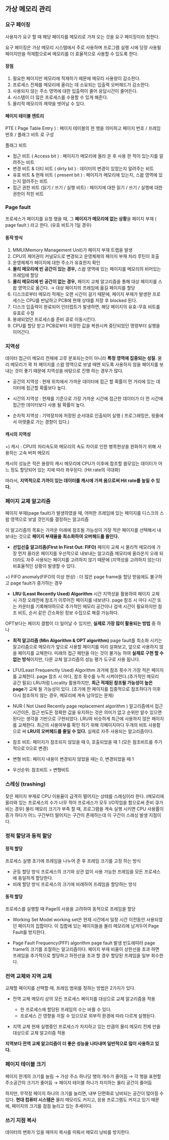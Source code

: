 ## 가상 메모리 관리

### 요구 페이징
사용자가 요구 할 때 해당 페이지를 메모리로 가져 오는 것을 요구 페이징이라 칭한다.

요구 페이징은 가상 메모리 시스템에서 주로 사용하며 프로그램 실행 시에 당장 사용될 페이지만을 적재함으로써 메모리를 더 효율적으로 사용할 수 있도록 한다.

#### 장점
1. 필요한 페이지만 메모리에 적재하기 때문에 메모리 사용량이 감소한다.
2. 프로세스 전체를 메모리에 올리는 데 소요되는 입출력 오버헤드가 감소한다.
3. 사용되지 않는 주소 영역에 대한 입출력이 줄어 응답시간이 줄어든다.
4. 시스템이 더 많은 프로세스를 수용할 수 있게 해준다.
5. 물리적 메모리의 제약을 벗어날 수 있다.


#### 페이지 테이블 엔트리
PTE ( Page Table Entry ) : 페이지 테이블의 한 행을 의미하고 페이지 번호 / 프레임 번호 / 플래그 비트 로 구성 

플래그 비트
- 접근 비트 ( Access bit ) : 페이지가 메모리에 올라 온 후 사용 한 적이 있는지를 알려주는 비트
- 변경 비트 & 더티 비트 ( dirty bit ) : 데이터의 변경이 있었는지 알려주는 비트
- 유효 비트 & 현재 비트 ( present bit ) : 페이지가 메모리에 있는지, 스왑 영역에 있는지 알려주는 비트
- 접근 권한 비트 (읽기 / 쓰기 / 실행 비트) : 페이지에 대한 읽기 / 쓰기 / 실행에 대한 권한이 적힌 비트

### Page fault
프로세스가 페이지를 요청 했을 때, 그 **페이지가 메모리에 없는 상황**을 페이지 부재 ( page fault ) 라고 한다. (유효 비트가 1일 경우)

#### 동작 방식
1. MMU(Memory Management Unit)가 페이지 부재 트랩을 발생
2. CPU의 제어권이 커널모드로 변경되고 운영체제의 페이지 부재 처리 루틴이 호출
3. 운영체제가 페이지에 대한 주소가 유효한지 확인
4. **물리 메모리에 빈 공간이 있는 경우,** 스왑 영역에 있는 페이지를 메모리의 비어있는 프레임에 할당
4. **물리 메모리에 빈 공간이 없는 경우,** 페이지 교체 알고리즘을 통해 대상 페이지를 스왑 영역으로 옮긴다. → 대상 페이지의 프레임에 옮길 페이지를 할당
5. 디스크로부터 메모리 적재는 오랜 시간이 걸기 때문에, 페이지 부재가 발생한 프로세스는 CPU를 반납하고 PCB에 현재 상태를 저장 후 blocked 된다.
6. 디스크 입출력이 완료되어 인터럽트가 발생하면, 해당 페이지의 유효-무효 비트를 유효로 수정
7. 봉쇄되었던 프로세스를 준비 큐로 이동시킨다.
8. CPU를 할당 받고 PCB로부터 저장한 값을 복원시켜 중단되었던 명령부터 실행을 이어간다.

### 지역성
데이터 접근이 메모리 전체에 고루 분포되는것이 아니라 **특정 영역에 집중되는 성질**.
물리 메모리가 꽉 차 페이지를 스왑 영역으로 보낼 때엔 되도록 사용하지 않을 페이지를 보내는 것이 좋기 때문에 지역성을 바탕으로 진행 하는 경우가 많다.

- 공간의 지역성 : 현재 위치에서 가까운 데이터에 접근 할 확률이 먼 거리에 있는 데이터에 접근할 확률보다 높다.

- 시간의 지역성 : 현재를 기준으로 가장 가까운 시간에 접근한 데이터가 더 먼 시간에 접근한 데이터보다 사용 될 확률이 높다.

- 순차적 지역성 : 기억장치에 저장된 순서대로 인출되어 실행 ( 프로그래밍은, 윗줄에서 아랫줄로 가는 경향이 있다.)

#### 캐시의 지역성

+) 캐시 : CPU의 처리속도와 메모리의 속도 차이로 인한 병목현상을 완화하기 위해 사용하는 고속 버퍼 메모리

캐시의 성능은 작은 용량의 캐시 메모리에 CPU가 이후에 참조할 쓸모있는 데이터가 어느 정도 할당되어 있는 지에 따라 좌우된다. (Hit rate의 극대화)

따라서, **지역적으로 가까이 있는 데이터를 캐시에 가져 옴으로써 Hit rate를 높일 수 있다.**

### 페이지 교체 알고리즘
페이지 부재(page fault)가 발생하였을 때, 어떠한 프레임에 있는 페이지를 디스크의 스왑 영역으로 보낼 것인지를 결정하는 알고리즘

이 알고리즘의 목표는 가까운 미래에 참조될 가능성이 가장 적은 페이지를 선택해서 내보내는 것으로 **페이지 부재율을 최소화하여 오버헤드를 줄인다.**

- **선입선출 알고리즘(FIrst In First Out: FIFO)**
페이지 교체 시 물리적 메모리에 가장 먼저 올라온 페이지를 우선적으로 내보내는 알고리즘
메모리에 올라온지 오래 되더라도 자주 사용되는 페이지를 고려하지 않기 때문에 (지역성을 고려하지 않는다) 비효율적인 상황이 발생할 수 있다.

+) FIFO anomaly(FIFO의 이상 현상)  : 더 많은 page frame을 할당 받음에도 불구하고 page fault가 증가하는 경우

- **LRU (Least Recently Used) Algorithm**
시간 지역성을 활용하여 페이지 교체 시 가장 오래전에 참조가 이루어진 페이지를 내보낸다.
page 참조 시 마다 시간 또는 카운터를 기록해야하므로 추가적인 메모리 공간이나 검색 시간이 필요하지만 참조 비트, 순서 같은 간소화된 정보 수집으로 해결 가능하다.

OPT보다는 페이지 결함이 더 일어날 수 있지만, **실제로 가장 많이 활용되는 방법** 중 하나

- **최적 알고리즘 (Min Algorithm & OPT algorithm)**
page fault를 최소화 시키는 알고리즘으로 메모리가 앞으로 사용할 페이지를 미리 살펴보고, 앞으로 사용하지 않을 페이지를 교체한다. 미래의 접근 패턴을 아는 것이 불가능 하여 **실제로 구현 할 수 없는 방식**이지만, 다른 교체 알고리즘의 성능 평가 도구로 사용 됩니다.

- LFU(Least Frequenctly Used) Algorithm
과거에 참조 횟수가 가장 적은 페이지를 교체한다. page 참조 시 마다, 참조 횟수를 누적 시켜야한다.(추가적인 메모리 공간 필요) LRU처럼 Locality 활용하지만, **최근 적재된 참조될 가능성이 높은 page**가 교체 될 가능성이 있다. (초기에 한 페이지를 집중적으로 참조하다가 이후 다시 참조하지 않는 경우, 메모리에 계속 남아있는 문제)

- NUR ( Not Used Recently page replacement algorithm )
알고리즘에서 접근 시간이든, 접근 빈도든 정확한 값을 유지하는 것은 의미가 없고 순위만 알수 있으면 된다는 생각을 기반으로 구현되었다. LRU와 비슷하게 최근에 사용하지 않은 페이지를 교체한다. 최근의 사용여부를 확인 하기 위해 각페이지마다 두개의 비트 사용함으로 써 **LRU의 오버헤드를 줄일 수 있다.** 실제로 자주 사용되는 알고리즘이다.

- 참조 비트: 페이지가 참조되지 않았을 때 0, 호출되었을 때 1 (모든 참조비트를 주기적으로 0으로 변경)
- 변형 비트: 페이지 내용이 변경되지 않았을 때는 0, 변경되었을 때 1
- 우선순위: 참조비트 > 변형비트



### 스레싱 (trashing)
잦은 페이지 부재로 CPU 이용율이 급격히 떨어지는 상태를 스레싱이라 한다. (메모리에 올라와 있는 프로세스의 수가 너무 적어 프로세스가 모두 I/O작업을 함으로써 준비 큐가 비는 경우)
물리 메모리 크기가 부족 할 때, 프로그램을 계속 실행 시키면 CPU 사용률이 증가 하다가 어느 구간부터 떨어지는 구간이 존재하는데 이 구간이 스레싱 발생 지점이다.

### 정적 할당과 동적 할당

#### 정적 할당
프로세스 실행 초기에 프레임을 나누어 준 후 프레임 크기를 고정 하는 방식
- 균등 할당 방식
프로세스의 크기와 상관 없이 사용 가능한 프레임을 모든 프로세스에 동일하게 할당한다. 
- 비례 할당 방식
프로세스의 크기에 비례하여 프레임을 할당하는 방식

#### 동적 할당
프로세스를 실행할 때 Page의 사용을 고려하여 동적으로 프레임을 할당

- Working Set Model
working set은 현재 시간에서 일정 시간 이전동안 사용되었던 페이지의 집합이다. 이 집합에 있는 페이지들을 물리 메모리에 남겨두어 Page Fault를 방지한다.

- Page Fault Frequency(PFF) algorithm
page fault 발생 빈도에따라 page frame의 크기를 조절하는 알고리즘이다. 페이지 부재 비율이 상한선을 초과 하면 프레임을 추가적으로 할당하고 하한선을 초과 할 경우 할당된 프레임을 일부 회수한다.

### 전역 교체와 지역 교체
교체할 페이지를 선택할 때, 프레임 범위를 정하는 방법은 2가지가 있다.

- 전역 교체
메모리 상의 모든 프로세스 페이지를 대상으로 교체 알고리즘을 적용
	- 한 프로세스에 할당된 프레임의 수는 바뀔 수 있다. 
    - 프로세스 간 영향을 끼칠 수 있으므로 외부적 환경에 따라 다르게 실행된다.
    
- 지역 교체
현재 실행중인 프로세스가 차지하고 있는 만큼의 물리 메모리 전체 만을 대상으로 교체 알고리즘 적용

**지역보다 전역 교체 알고리즘이 더 좋은 성능을 나타내며 일반적으로 많이 사용하고 있다.**

### 페이지 테이블 크기
페이지 한개의 크기를 늘림 → 가상 주소 하나당 행의 개수가 줄어듬 → 각 행을 표현할 주소공간의 크기가 줄어듬 → 페이지 테이블 하나가 차지하는 물리 공간이 줄어듬

하지만, 무작정 페이지 하나의 크기를 늘리면, 내부 단편화로 낭비되는 공간이 많아질 수 있다.
**현대 컴퓨터 시스템은** 물리 메모리도 커지고, 응용 프로그램도 커지고 있기 때문에, 페이지의 크기를 점점 늘리고 있는 추세이다.

### 쓰기 지점 복사
데이터의 변화가 있을 때까지 복사를 미뤄서 메모리 낭비를 방지한다.


